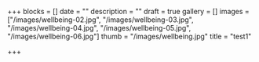 +++
blocks = []
date = ""
description = ""
draft = true
gallery = []
images = ["/images/wellbeing-02.jpg", "/images/wellbeing-03.jpg", "/images/wellbeing-04.jpg", "/images/wellbeing-05.jpg", "/images/wellbeing-06.jpg"]
thumb = "/images/wellbeing.jpg"
title = "test1"

+++
